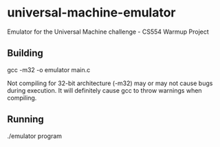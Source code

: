 universal-machine-emulator
==========================

Emulator for the Universal Machine challenge - CS554 Warmup Project


Building
--------
gcc -m32 -o emulator main.c

Not compiling for 32-bit architecture (-m32) may or may not cause bugs during execution. It will definitely cause gcc to throw warnings when compiling.

Running
-------
./emulator program
